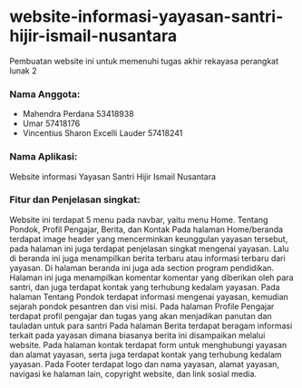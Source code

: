 # website-informasi-yayasan-santri-hijir-ismail-nusantara

Pembuatan website ini untuk memenuhi tugas akhir rekayasa perangkat lunak 2

### Nama Anggota:
- Mahendra Perdana 53418938
- Umar 57418176
- Vincentius Sharon Excelli Lauder 57418241

### Nama Aplikasi: 
Website informasi Yayasan Santri Hijir Ismail Nusantara

### Fitur dan Penjelasan singkat: 
Website ini terdapat 5 menu pada navbar, yaitu menu Home. Tentang Pondok, Profil Pengajar, Berita, dan Kontak
Pada halaman Home/beranda terdapat image header yang mencerminkan keunggulan yayasan tersebut, pada halaman ini juga terdapat penjelasan singkat mengenai yayasan. Lalu di beranda ini juga menampilkan berita terbaru atau informasi terbaru dari yayasan. Di halaman beranda ini juga ada section program pendidikan. Halaman ini juga menampilkan komentar komentar yang diberikan oleh para santri, dan juga terdapat kontak yang terhubung kedalam yayasan.
Pada halaman Tentang Pondok terdapat informasi mengenai yayasan, kemudian sejarah pondok pesantren dan visi misi. 
Pada halaman Profile Pengajar terdapat profil pengajar dan tugas yang akan menjadikan panutan dan tauladan untuk para santri
Pada halaman Berita terdapat beragam informasi terkait pada yayasan dimana biasanya berita ini disampaikan melalui website. 
Pada halaman kontak terdapat form untuk menghubungi yayasan dan alamat yayasan, serta juga terdapat kontak yang terhubung kedalam yayasan.
Pada Footer terdapat logo dan nama yayasan, alamat yayasan, navigasi ke halaman lain, copyright website, dan link sosial media.
